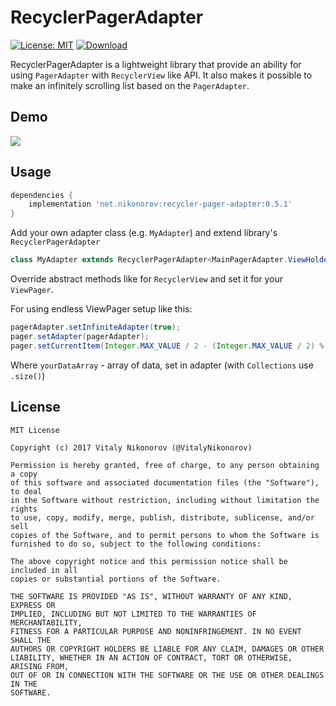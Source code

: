 # RecyclerPagerAdapter
[![License: MIT](https://img.shields.io/badge/License-MIT-yellow.svg)](https://opensource.org/licenses/MIT)
[ ![Download](https://api.bintray.com/packages/vitalynikonorov/maven/recycler-pager-adapter/images/download.svg) ](https://bintray.com/vitalynikonorov/maven/recycler-pager-adapter/_latestVersion)

RecyclerPagerAdapter is a lightweight library that provide an ability for using `PagerAdapter` with `RecyclerView` like API. 
It also makes it possible to make an infinitely scrolling list based on the `PagerAdapter`.

## Demo

<img src="https://github.com/VitalyNikonorov/RecyclerPagerAdapter/blob/master/static-files/endless.gif"/>

## Usage

```groovy
dependencies {
    implementation 'net.nikonorov:recycler-pager-adapter:0.5.1'
}
```

Add your own adapter class (e.g. `MyAdapter`) and extend library's `RecyclerPagerAdapter`

```java
class MyAdapter extends RecyclerPagerAdapter<MainPagerAdapter.ViewHolder> 
```

Override abstract methods like for `RecyclerView` and set it for your `ViewPager`.

For using endless ViewPager setup like this:

```java
pagerAdapter.setInfiniteAdapter(true);
pager.setAdapter(pagerAdapter);
pager.setCurrentItem(Integer.MAX_VALUE / 2 - (Integer.MAX_VALUE / 2) % yourDataArray.length);
```

Where `yourDataArray` - array of data, set in adapter (with `Collections` use `.size()`)

## License
```
MIT License

Copyright (c) 2017 Vitaly Nikonorov (@VitalyNikonorov)

Permission is hereby granted, free of charge, to any person obtaining a copy
of this software and associated documentation files (the "Software"), to deal
in the Software without restriction, including without limitation the rights
to use, copy, modify, merge, publish, distribute, sublicense, and/or sell
copies of the Software, and to permit persons to whom the Software is
furnished to do so, subject to the following conditions:

The above copyright notice and this permission notice shall be included in all
copies or substantial portions of the Software.

THE SOFTWARE IS PROVIDED "AS IS", WITHOUT WARRANTY OF ANY KIND, EXPRESS OR
IMPLIED, INCLUDING BUT NOT LIMITED TO THE WARRANTIES OF MERCHANTABILITY,
FITNESS FOR A PARTICULAR PURPOSE AND NONINFRINGEMENT. IN NO EVENT SHALL THE
AUTHORS OR COPYRIGHT HOLDERS BE LIABLE FOR ANY CLAIM, DAMAGES OR OTHER
LIABILITY, WHETHER IN AN ACTION OF CONTRACT, TORT OR OTHERWISE, ARISING FROM,
OUT OF OR IN CONNECTION WITH THE SOFTWARE OR THE USE OR OTHER DEALINGS IN THE
SOFTWARE.
```

